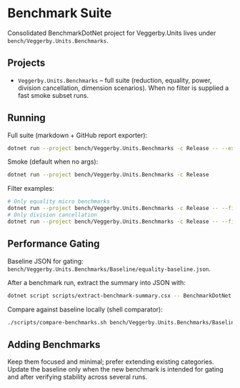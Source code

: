 # Benchmark Suite

Consolidated BenchmarkDotNet project for Veggerby.Units lives under `bench/Veggerby.Units.Benchmarks`.

## Projects

- `Veggerby.Units.Benchmarks` – full suite (reduction, equality, power, division cancellation, dimension scenarios). When no filter is supplied a fast smoke subset runs.

## Running

Full suite (markdown + GitHub report exporter):

```bash
dotnet run --project bench/Veggerby.Units.Benchmarks -c Release -- --exporters markdown
```

Smoke (default when no args):

```bash
dotnet run --project bench/Veggerby.Units.Benchmarks -c Release
```

Filter examples:

```bash
# Only equality micro benchmarks
dotnet run --project bench/Veggerby.Units.Benchmarks -c Release -- --filter *EqualityBenchmarks*
# Only division cancellation
dotnet run --project bench/Veggerby.Units.Benchmarks -c Release -- --filter *DivisionCancellationBenchmarks*
```

## Performance Gating

Baseline JSON for gating: `bench/Veggerby.Units.Benchmarks/Baseline/equality-baseline.json`.

After a benchmark run, extract the summary into JSON with:

```bash
dotnet script scripts/extract-benchmark-summary.csx -- BenchmarkDotNet.Artifacts/results/EqualityBenchmarks-report-github.md bench/Veggerby.Units.Benchmarks/current-benchmark-summary.json
```

Compare against baseline locally (shell comparator):

```bash
./scripts/compare-benchmarks.sh bench/Veggerby.Units.Benchmarks/Baseline/equality-baseline.json bench/Veggerby.Units.Benchmarks/current-benchmark-summary.json 1.0
```

## Adding Benchmarks

Keep them focused and minimal; prefer extending existing categories. Update the baseline only when the new benchmark is intended for gating and after verifying stability across several runs.
